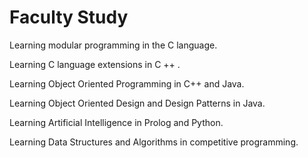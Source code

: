 # Faculty Study

Learning modular programming in the C language.

Learning C language extensions in C ++ .

Learning Object Oriented Programming in C++ and Java. 

Learning Object Oriented Design and Design Patterns in  Java.

Learning Artificial Intelligence in Prolog and Python.

Learning Data Structures and Algorithms in competitive programming.
